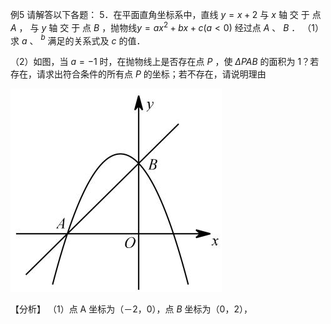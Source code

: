 例5 请解答以下各题： 5．在平面直角坐标系中，直线 $y = x + 2$ 与 $x$ 轴 交 于 点 $A$ ， 与 $y$ 轴 交 于 点 $B$ ，抛物线$y = a x ^ { 2 } + b x + c ( a < 0 )$ 经过点 $A$ 、 $B$ ．
（1）求 $a$ 、 $^ { b }$ 满足的关系式及 $c$ 的值．

（2）如图，当 $a = - 1$ 时，在抛物线上是否存在点 $P$ ，使 $\Delta P A B$ 的面积为 1？若存在，请求出符合条件的所有点 $P$ 的坐标；若不存在，请说明理由

![](<../../qs_image_DB/专题3-3_二次函数面积定值、比例问题以及米勒角问题（解析版）_/7a7c3824f18f5ec1c1a3b27e260299f819104badea0da8ae9038b649650e92e9.jpg>)

【分析】
（1）点 A 坐标为（－2，0），点 $B$ 坐标为（0，2），
